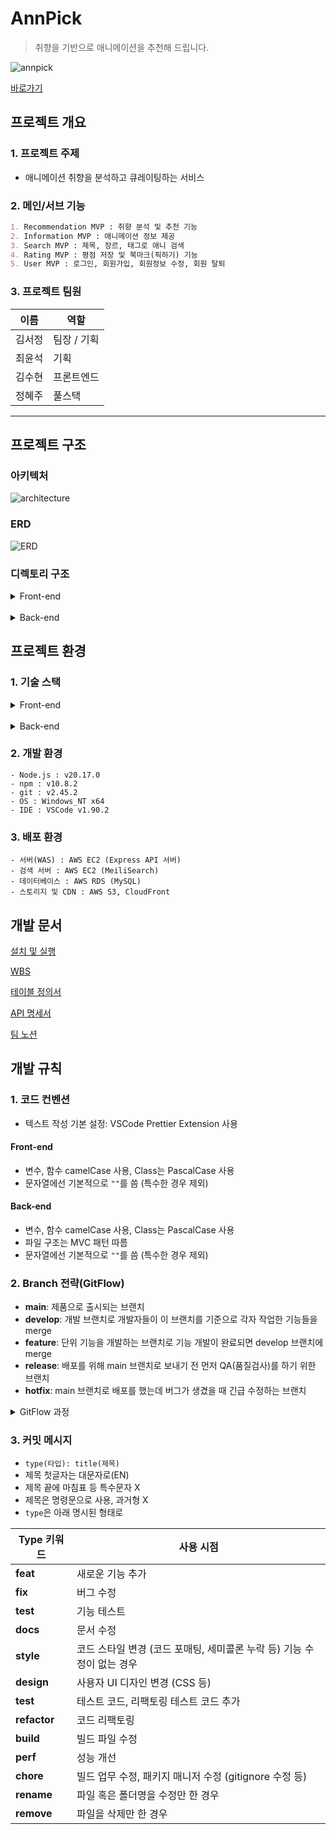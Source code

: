 # AnnPick

> 취향을 기반으로 애니메이션을 추천해 드립니다.

![annpick](/frontend/public/images/Banner.png)

[바로가기](https://annpick.link)

## 프로젝트 개요

### 1. 프로젝트 주제

- 애니메이션 취향을 분석하고 큐레이팅하는 서비스

### 2. 메인/서브 기능

```markdown
1. Recommendation MVP : 취향 분석 및 추천 기능
2. Information MVP : 애니메이션 정보 제공
3. Search MVP : 제목, 장르, 태그로 애니 검색
4. Rating MVP : 평점 저장 및 북마크(픽하기) 기능
5. User MVP : 로그인, 회원가입, 회원정보 수정, 회원 탈퇴
```

### 3. 프로젝트 팀원

| 이름   | 역할        |
| ------ | ----------- |
| 김서정 | 팀장 / 기획 |
| 최윤석 | 기획        |
| 김수현 | 프론트엔드  |
| 정혜주 | 풀스택      |

---

## 프로젝트 구조

### 아키텍처

![architecture](./docs/architecture.png)

### ERD

![ERD](./docs/erd.png)

### 디렉토리 구조

<details>
<summary>Front-end</summary>

```
frontend/                                # 프론트엔드 관련 파일들
├── node_modules/                        # 프로젝트 종속성 모듈
├── public/                              # 정적 파일들
│   ├── images/                          # 이미지 파일들
│   ├── favicon.ico                      # 파비콘 파일
│   └── index.html                       # 메인 HTML 파일
├── src/                                 # 소스 코드
│   ├── assets/                          # 정적 자산 파일들
│   │   ├── font/                        # 폰트 파일들
│   │   └── icons/                       # 아이콘 파일들
│   ├── components/                      # 재사용 가능한 UI 컴포넌트(위젯)
│   │   ├── anime/                       # 애니메이션 관련 컴포넌트
│   │   │   ├── AnimeCard.tsx            # 애니메이션 카드 컴포넌트
│   │   │   └── AnimeList.tsx            # 애니메이션 슬라이더 리스트 컴포넌트
│   │   ├── auth/                        # 인증 관련 컴포넌트
│   │   │   └── LoginModal.tsx           # 로그인 모달 컴포넌트
│   │   ├── common/                      # 공통 컴포넌트
│   │   │   ├── LoadingSpinner.css       # 로딩 스피너 스타일
│   │   │   ├── LoadingSpinner.tsx       # 로딩 스피너 컴포넌트
│   │   │   └── SwipeButton.tsx          # 스와이프 버튼 컴포넌트
│   │   ├── error/                       # 에러 처리 관련 컴포넌트
│   │   │   └── ErrorBoundary.tsx        # 에러 경계 컴포넌트
│   │   ├── layout/                      # 레이아웃 관련 컴포넌트
│   │   │   ├── Footer.tsx               # 푸터 컴포넌트
│   │   │   └── Header.tsx               # 헤더 컴포넌트
│   │   ├── mypage/                      # 마이페이지 관련 컴포넌트
│   │   │   └── AvatarDropdown.tsx       # 아바타 드롭다운 컴포넌트
│   │   ├── promotion/                   # 프로모션 관련 컴포넌트
│   │   │   └── PromotionBanner.tsx      # 프로모션 배너 컴포넌트
│   │   ├── review/                      # 리뷰 관련 컴포넌트(2차 개발)
│   │   │   └── .gitkeep                 # 추후 구현을 위한 빈 파일
│   │   └── search/                      # 검색 관련 컴포넌트
│   │       ├── EvaluationSearchGrid.tsx # 평가 페이지 검색 그리드 컴포넌트
│   │       ├── RecentSearches.tsx       # 최근 검색어 컴포넌트
│   │       ├── SearchFilters.tsx        # 검색 필터 컴포넌트
│   │       └── SearchSuggestions.tsx    # 검색 제안 컴포넌트
│   ├── config/                          # 설정 파일들
│   │   ├── constants.ts                 # 상수 정의
│   │   ├── react-app-env.d.ts           # React 앱 환경 타입 정의
│   │   ├── reportWebVitals.ts           # 웹 성능 측정
│   │   ├── sections.ts                  # 섹션 관련 설정
│   │   ├── setupTests.ts                # 테스트 설정
│   │   └── TagCategories.ts             # 태그 카테고리 정의
│   ├── contexts/                        # React Context 관련 파일들
│   │   ├── AnimeContext.tsx             # 애니메이션 관련 컨텍스트
│   │   └── AuthContext.tsx              # 전역 인증 상태 관리 컨텍스트
│   ├── pages/                           # 페이지 컴포넌트들
│   │   ├── anime/                       # 애니메이션 관련 페이지
│   │   │   ├── AnimeDetail.tsx          # 애니메이션 상세 페이지
│   │   │   └── AnimeSearch.tsx          # 애니메이션 검색 페이지
│   │   ├── profile/                     # 프로필 관련 페이지
│   │   │   ├── MyPicks.tsx              # 픽한 애니메이션 페이지
│   │   │   ├── MyRatings.tsx            # 내 평가 페이지
│   │   │   └── Profile.tsx              # 프로필 페이지
│   │   ├── terms/                       # 약관 관련 페이지
│   │   │   ├── MarketingAgreement.tsx   # 마케팅 동의 약관 페이지
│   │   │   ├── PrivacyPolicy.tsx        # 개인정보 처리방침 페이지
│   │   │   └── TermsOfService.tsx       # 서비스 이용 약관 페이지
│   │   ├── EvaluationPage.tsx           # 평가 페이지
│   │   ├── Home.tsx                     # 홈 페이지
│   │   └── NotFound.tsx                 # 404 Not Found 페이지
│   ├── service/                         # 서비스 관련 파일들
│   │   ├── SearchHooks.ts               # 검색 관련 커스텀 훅
│   │   ├── SearchUtils.ts               # 검색 유틸리티 함수들
│   │   └── useHover.ts                  # 호버 관련 커스텀 훅
│   ├── styles/                          # 스타일 관련 파일들
│   │   ├── globals.css                  # 전역 스타일
│   │   └── tailwind.css                 # Tailwind CSS 설정
│   ├── types/                           # 타입 정의 파일들
│   │   ├── anime.ts                     # 애니메이션 관련 타입 정의
│   │   └── auth.ts                      # 인증 관련 타입 정의
│   ├── App.css                          # 앱 전체 스타일
│   ├── App.tsx                          # 앱의 메인 컴포넌트
│   ├── index.css                        # 인덱스 페이지 스타일
│   └── index.tsx                        # 앱의 진입점
├── .env                                 # 환경 변수 파일
├── package-lock.json                    # 패키지 버전 잠금 파일
├── package.json                         # 프로젝트 설정 및 종속성 정의
├── tailwind.config.js                   # Tailwind CSS 설정 파일
└── tsconfig.json                        # TypeScript 설정 파일
```

</details>
<br>
<details>
<summary>Back-end</summary>

```
backend/                                  # 백엔드 관련 파일들
├── data/                                 # 데이터 관련 파일들
│   ├── anime_data.json                   # 애니메이션 데이터 인덱싱 파일(Meilisearch)
│   └── meilisearch.service               # MeiliSearch 서비스 파일
├── scripts/                              # 스크립트 파일들
│   ├── deleteNonTVAnimes                 # TV 애니메이션이 아닌 항목 삭제 스크립트
│   ├── populateRecommendationClusters.js # 추천 클러스터 생성 스크립트
│   ├── saveAnimeData.js                  # 애니메이션 데이터를 AniList API에서 불러와 저장하는 스크립트
│   ├── translateGenres.js                # 장르 번역 스크립트
│   └── translateTags.js                  # 태그 번역 스크립트
├── src/                                  # 소스 코드
│   ├── config/                           # 설정 파일들
│   │   ├── appConfig.js                  # 앱 설정
│   │   ├── authConfig.js                 # 인증 및 소셜 로그인 전략 설정
│   │   ├── config.js                     # 일반 설정
│   │   ├── dbConfig.js                   # 데이터베이스 설정
│   │   ├── meiliConfig.js                # MeiliSearch 설정
│   │   └── swaggerConfig.js              # Swagger 설정
│   ├── controllers/                      # 컨트롤러 파일들
│   │   ├── animeController.js            # 애니메이션 관련 컨트롤러
│   │   ├── authController.js             # 인증 관련 컨트롤러
│   │   ├── pickController.js             # 픽하기 관련 컨트롤러
│   │   ├── recommendController.js        # 추천 관련 컨트롤러
│   │   └── userController.js             # 회원 정보 관련 컨트롤러
│   ├── middleware/                       # 미들웨어 파일들
│   │   ├── authMiddleware.js             # 인증 미들웨어
│   │   └── multer.js                     # 파일 업로드 미들웨어
│   ├── models/                           # 모델 파일들
│   │   ├── AniGenre.js                   # 애니메이션-장르 모델
│   │   ├── AnilistAnime.js               # AniList 아이디 조회를 위한 모델
│   │   ├── Anime.js                      # 애니메이션 모델
│   │   ├── AniStaff.js                   # 애니메이션 스태프 모델
│   │   ├── AniTag.js                     # 애니메이션-태그 모델
│   │   ├── associations.js               # 모델 간 연관 관계
│   │   ├── Genre.js                      # 장르 모델
│   │   ├── index.js                      # 모델 인덱스 파일(내보내기)
│   │   ├── RecommendationCluster.js      # 추천 클러스터 모델
│   │   ├── Review.js                     # 리뷰 모델(2차 개발)
│   │   ├── Staff.js                      # 스태프 모델
│   │   ├── Tag.js                        # 태그 모델
│   │   ├── User.js                       # 사용자 모델
│   │   ├── UserClusterPreference.js      # 사용자 선호 정보를 저장하는 모델
│   │   ├── UserRatedAnime.js             # 사용자가 평가/픽하기한 애니메이션 정보를 저장하는 모델
│   │   └── WithdrawnUser.js              # 탈퇴 회원 모델
│   ├── routes/                           # 라우트 파일들
│   │   ├── animeRoutes.js                # 애니메이션 관련 라우트
│   │   ├── authRoutes.js                 # 인증 관련 라우트
│   │   ├── pickRoutes.js                 # 픽하기 관련 라우트
│   │   ├── recommendRoutes.js            # 추천 관련 라우트
│   │   └── userRoutes.js                 # 회원 정보 관련 라우트
│   ├── services/                         # 서비스 파일들
│   │   ├── animeService.js               # 애니메이션 관련 서비스
│   │   ├── authService.js                # 인증 관련 서비스
│   │   ├── pickService.js                # 픽하기 관련 서비스
│   │   ├── recommendService.js           # 추천 관련 서비스
│   │   └── s3Service.js                  # AWS S3 관련 서비스
│   ├── utils/                            # 유틸리티 파일들
│   │   ├── animeFormatting.js            # 애니메이션 정보 포맷팅 유틸리티
│   │   └── animeTranslate.js             # 애니메이션 번역 유틸리티
│   ├── app.js                            # Express 앱 설정
│   └── server.js                         # 서버 시작 파일
├── .env                                  # 환경 변수 파일
├── package-lock.json                     # 패키지 버전 잠금 파일
└── package.json                          # 프로젝트 설정 및 종속성 정의
```

</details>

## 프로젝트 환경

### 1. 기술 스택

<details>
<summary>Front-end</summary>

- 프레임워크 및 라이브러리
  - `React` : 프론트엔드 UI 라이브러리
  - `React Router DOM` : 클라이언트 사이드 라우팅
  - `Axios` : HTTP 요청 처리
  - `Framer Motion` : 애니메이션 라이브러리
  - `React Icons` : 아이콘 컴포넌트
  - `React Markdown` : 마크다운 렌더링
  - `JWT Decode` : JWT 토큰 디코딩

* 스타일링
  - `Tailwind CSS` : 유틸리티 기반의 CSS 프레임워크
  - `DaisyUI` : Tailwind와 함께 사용하는 UI 컴포넌트 라이브러리
  - `@tailwindcss/forms` : Tailwind의 form 스타일링 확장
  - `@tailwindcss/typography` : 타이포그래피 확장(Markdown 등)
* 빌드 및 개발 도구
  - `npm` : 패키지 관리 도구로, 의존성 설치 및 스크립트 실행을 관리
  - `TypeScript` : 타입스크립트 사용

</details>
<br>
<details>
<summary>Back-end</summary>

- 서버 프레임워크
  - `Express` : 백엔드 애플리케이션의 주요 서버 프레임워크
- 인증 및 세션 관리
  - `passport` : 인증 미들웨어
  - `passport-naver` : 네이버 인증 지원
  - `passport-jwt` : JWT 토큰 인증 처리
  - `jsonwebtoken` : JWT 토큰 생성 및 검증
- 데이터베이스 및 ORM
  - `MySQL` : 데이터베이스로 사용
  - `sequelize` : MySQL과의 상호작용을 위한 ORM (Object-Relational Mapping)
  - `sequelize-cli` : Sequelize 데이터 마이그레이션 도구
- 파일 업로드 및 파싱
  - `multer` : 파일 업로드 처리 미들웨어
  - `body-parser` : 요청 본문 파싱
  - `cookie-parser` : 쿠키 파싱
- 검색 엔진
  - `meilisearch` : 검색 기능 구현
- API 문서화
  - `swagger-jsdoc` : Swagger 문서 생성
  - `swagger-ui-express` : Swagger UI를 Express에서 제공
- 환경 변수 관리
  - `dotenv` : 환경 변수 관리
- 클라우드 서비스
  - `aws-sdk` : AWS 서비스와 상호작용
- HTTP 요청 처리
  - `axios` : HTTP 클라이언트 라이브러리

</details>

### 2. 개발 환경

```
- Node.js : v20.17.0
- npm : v10.8.2
- git : v2.45.2
- OS : Windows_NT x64
- IDE : VSCode v1.90.2
```

### 3. 배포 환경

```
- 서버(WAS) : AWS EC2 (Express API 서버)
- 검색 서버 : AWS EC2 (MeiliSearch)
- 데이터베이스 : AWS RDS (MySQL)
- 스토리지 및 CDN : AWS S3, CloudFront
```

## 개발 문서

[설치 및 실행](/docs/installation.md)

[WBS](https://docs.google.com/spreadsheets/d/10T6W1k2AkRwmw0QwMH2H5F0rfvRBhQ6vu44VWWv_7-U/edit?usp=sharing)

[테이블 정의서](https://docs.google.com/spreadsheets/d/1abxsR-jKPNRI4qfe9dXE0NrXWX4AAo1sC5M0-JlBaVM/edit?gid=629411476#gid=629411476)

[API 명세서](http://43.203.213.200/api-docs/)

[팀 노션](https://www.notion.so/adapterz/3-8675874bc9ea4b4bb8e6964eda02a429?pvs=4)

## 개발 규칙

### 1. 코드 컨벤션

- 텍스트 작성 기본 설정: VSCode Prettier Extension 사용

#### Front-end

- 변수, 함수 camelCase 사용, Class는 PascalCase 사용
- 문자열에선 기본적으로 `""`를 씀 (특수한 경우 제외)

#### Back-end

- 변수, 함수 camelCase 사용, Class는 PascalCase 사용
- 파일 구조는 MVC 패턴 따름
- 문자열에선 기본적으로 `""`를 씀 (특수한 경우 제외)

### 2. Branch 전략(GitFlow)

- **main**: 제품으로 출시되는 브랜치
- **develop**: 개발 브랜치로 개발자들이 이 브랜치를 기준으로 각자 작업한 기능들을 merge
- **feature**: 단위 기능을 개발하는 브랜치로 기능 개발이 완료되면 develop 브랜치에 merge
- **release**: 배포를 위해 main 브랜치로 보내기 전 먼저 QA(품질검사)를 하기 위한 브랜치
- **hotfix**: main 브랜치로 배포를 했는데 버그가 생겼을 때 긴급 수정하는 브랜치

<details>
<summary>GitFlow 과정</summary>

```
- master 브랜치에서 develop 브랜치를 분기합니다.
- 개발자들은 develop 브랜치에 자유롭게 커밋을 합니다.
- 기능 구현이 있는 경우 develop 브랜치에서 feature-* 브랜치를 분기합니다.
- 배포를 준비하기 위해 develop 브랜치에서 release-* 브랜치를 분기합니다.
- 테스트를 진행하면서 발생하는 버그 수정은 release-* 브랜치에 직접 반영합니다.
- 테스트가 완료되면 release 브랜치를 master와 develop에 merge합니다.
```

</details>

### 3. 커밋 메시지

- `type(타입): title(제목)`
- 제목 첫글자는 대문자로(EN)
- 제목 끝에 마침표 등 특수문자 X
- 제목은 명령문으로 사용, 과거형 X
- `type`은 아래 명시된 형태로

| Type 키워드  | 사용 시점                                                              |
| ------------ | ---------------------------------------------------------------------- |
| **feat**     | 새로운 기능 추가                                                       |
| **fix**      | 버그 수정                                                              |
| **test**     | 기능 테스트                                                            |
| **docs**     | 문서 수정                                                              |
| **style**    | 코드 스타일 변경 (코드 포매팅, 세미콜론 누락 등) 기능 수정이 없는 경우 |
| **design**   | 사용자 UI 디자인 변경 (CSS 등)                                         |
| **test**     | 테스트 코드, 리팩토링 테스트 코드 추가                                 |
| **refactor** | 코드 리팩토링                                                          |
| **build**    | 빌드 파일 수정                                                         |
| **perf**     | 성능 개선                                                              |
| **chore**    | 빌드 업무 수정, 패키지 매니저 수정 (gitignore 수정 등)                 |
| **rename**   | 파일 혹은 폴더명을 수정만 한 경우                                      |
| **remove**   | 파일을 삭제만 한 경우                                                  |
